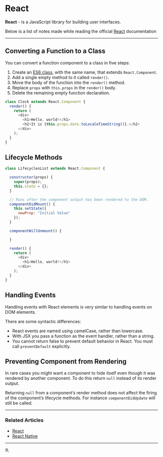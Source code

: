 # React #

**React** - is a JavaScript library for building user interfaces.

Below is a list of notes made while reading the official [React](https://reactjs.org/docs/) documentation

---

## Converting a Function to a Class ##

You can convert a function component to a class in five steps:

1. Create an [ES6 class](https://developer.mozilla.org/en/docs/Web/JavaScript/Reference/Classes), with the same name, that extends `React.Component`.
2. Add a single empty method to it called `render()`.
3. Move the body of the function into the `render()` method.
4. Replace `props` with `this.props` in the `render()` body.
5. Delete the remaining empty function declaration.

```javascript
class Clock extends React.Component {
  render() {
    return (
      <div>
        <h1>Hello, world!</h1>
        <h2>It is {this.props.date.toLocaleTimeString()}.</h2>
      </div>
    );
  }
}
```

## Lifecycle Methods ##

```javascript
class LifecyclesList extends React.Component {

  constructor(props) {
    super(props);
    this.state = {};
  }

  // Runs after the component output has been rendered to the DOM.
  componentDidMount() {
    this.setState({
      newProp: "Initial Value"
    });
  }

  componentWillUnmount() {

  }

  render() {
    return (
      <div>
        <h1>Hello, world!</h1>
      </div>
    );
  }
}
```

## Handling Events ##

Handling events with React elements is very similar to handling events on DOM elements.

There are some syntactic differences:

- React events are named using camelCase, rather than lowercase.
- With JSX you pass a function as the event handler, rather than a string.
- You cannot return false to prevent default behavior in React. You must call `preventDefault` explicitly.

## Preventing Component from Rendering ##

In rare cases you might want a component to hide itself even though it was rendered by another component.
To do this return `null` instead of its render output.

Returning `null` from a component’s render method does not affect the firing of the component’s lifecycle methods. For instance `componentDidUpdate` will still be called.

---

### Related Articles ###

 - [React](https://reactjs.org/docs/)
 - [React Native](http://facebook.github.io/react-native/)

---

:scorpius:
